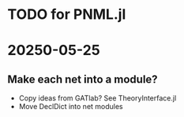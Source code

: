 # TODO for PNML.jl

# 20250-05-25

## Make each net into a module?

- Copy ideas from GATlab? See TheoryInterface.jl
- Move DeclDict into net modules
